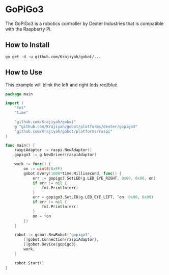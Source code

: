 # GoPiGo3

The GoPiGo3 is a robotics controller by Dexter Industries that is compatible with the Raspberry Pi.

## How to Install

```
go get -d -u github.com/Krajiyah/gobot/...
```

## How to Use
This example will blink the left and right leds red/blue.

```go
package main

import (
	"fmt"
	"time"

	"github.com/Krajiyah/gobot"
	g "github.com/Krajiyah/gobot/platforms/dexter/gopigo3"
	"github.com/Krajiyah/gobot/platforms/raspi"
)

func main() {
	raspiAdaptor := raspi.NewAdaptor()
	gopigo3 := g.NewDriver(raspiAdaptor)

	work := func() {
		on := uint8(0xFF)
		gobot.Every(1000*time.Millisecond, func() {
			err := gopigo3.SetLED(g.LED_EYE_RIGHT, 0x00, 0x00, on)
			if err != nil {
				fmt.Println(err)
			}
			err = gopigo3.SetLED(g.LED_EYE_LEFT, ^on, 0x00, 0x00)
			if err != nil {
				fmt.Println(err)
			}
			on = ^on
		})
	}

	robot := gobot.NewRobot("gopigo3",
		[]gobot.Connection{raspiAdaptor},
		[]gobot.Device{gopigo3},
		work,
	)

	robot.Start()
}
```